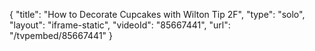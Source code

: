 {
    "title": "How to Decorate Cupcakes with Wilton Tip 2F",
    "type": "solo",
    "layout": "iframe-static",
    "videoId": "85667441",
    "url": "\/tvpembed\/85667441"
}